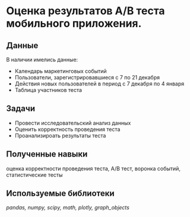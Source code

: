 # Оценка результатов A/B теста мобильного приложения.
## Данные
В наличии имелись данные:
- Календарь маркетинговых событий
- Пользователи, зарегистрировавшиеся с 7 по 21 декабря 
- Действия новых пользователей в период с 7 декабря по 4 января
- Таблица участников теста

## Задачи
- Провести исследовательский анализ данных
- Оценить корректность проведения теста
- Проанализироать результаты теста

## Полученные навыки
оценка корректности проведения теста, A/B тест, воронка событий, статистические тесты

## Используемые библиотеки
*pandas, numpy, scipy, math, plotly, graph_objects*
